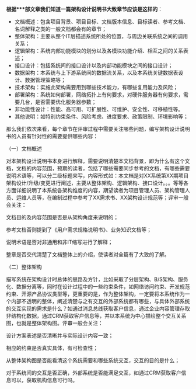 **根据\*\*\*部文章我们知道一篇架构设计说明书大致章节应该是这样的**：

* 文档概述：包含项目背景、项目目标、文档版本信息、目标读者、参考文档、名词解释之类的一般文档都会有的章节；
* 整体架构：主要从整个IT层描述系统所处的位置，与周边关联系统之间的调用关系；
* 逻辑架构：系统内部功能模块的划分以及各模块功能介绍、相互之间的关系表述；
* 接口设计：包括系统间的接口设计以及内部功能模块之间的接口设计；
* 数据架构：本系统与上下游系统间的数据流关系，以及本系统关键数据表设计、数据管理策略等；
* 技术架构：实施此架构需要用到哪些技术能力，有哪些复用能力及风险；
* 部署架构：系统如何部署，网络拓扑上有何要求，对硬件服务器有何要求，需要几台，是否需要优化服务器参数；
* 非功能性设计：性能、高可用、可扩展性、可维护、安全性、可移植性等。
* 其他说明：如特别约束条件、风险考虑、进度要求、政策限制、环境影响等；

那么我们依次来看，每个章节在评审过程中需要关注哪些问题，编写架构设计说明书的人员有针对性的需要提供哪些内容：

（一）文档概述

对本架构设计说明书本身进行解释，需要说明清楚本文档背景，即为什么有这个文档，文档的内容范围，预期的读者，包括了哪些需要同步参考的文档，有哪些需要说明术语等，可以分二级标题来写，内容形式如：本文档是对XX系统第XX期项目架构设计/升级/变更进行阐述，主要从整体架构、逻辑架构、接口设计。。。等等各方面详细说明了本系统各架构维度的内容，期望读者为项目管理人员、架构管理人员、运维人员等，在编制过程中参考了XX需求书、XX架构设计规范等；评审一般会关注：

文档目的及内容范围是否是从架构角度来说明的；

参考文档否则提到了《用户需求规格说明书》、业务知识文档等；

说明术语是否对非通用和非IT缩写进行了解释；

整章是否交代清楚了文档整体上的介绍，使读者对全篇有了大致的了解。

（二）整体架构

描写系统在架构设计时总体的思路及方针，比如采取了分层架构、B/S架构、服务化、数据分离等，同时在设计过程中的一些约束条件，如网络访问约束、开发规范约束、开源产品协议类型等，更重要的是，作为整体架构，一定要将本系统作为一个内部不透明的整体，阐述清楚与之有交互的外部系统都有哪些，与具体外部系统的交互实现的需求是什么？如通过消息总线获取客户信息，通过企业内容管理存取非结构化数据，通过CRM获取客户信息等，并以本系统为中心描绘整个交互关系图，也就是整体架构图。评审一般会关注：

设计方案表述是否清晰并与实际设计内容一致；

相应的约束是否真实具体，有可检查性；

从整体架构图是否能看清这个系统需要和哪些系统交互，交互的目的是什么；

对于系统间的交互是否正确，外部系统是否能满足交互，如通过CRM获取客户信息可以，获取机构信息可行吗。

